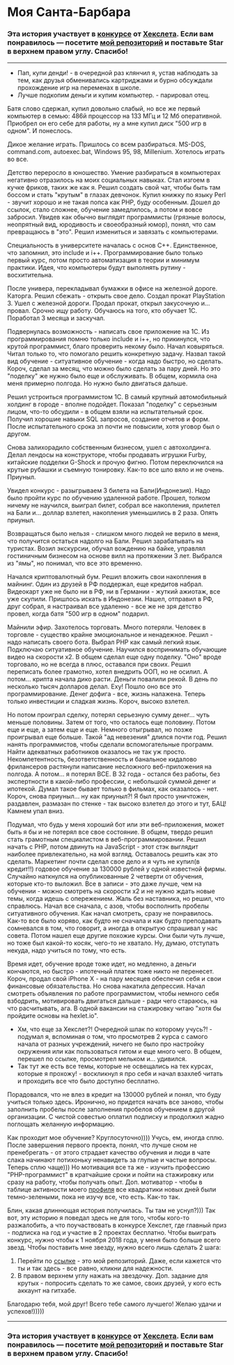 # Моя Санта-Барбара

### Эта история участвует в [конкурсе](http://mystory.hexlet.io/) от [Хекслета](https://ru.hexlet.io/). Если вам понравилось — посетите [мой репозиторий](https://github.com/solncebro/our-stories/new/master/stories/AaronWinnov.md) и поставьте Star в верхнем правом углу. Спасибо!

---

- Пап, купи денди! - в очередной раз клянчил я, устав наблюдать за тем, как друзья обменивались картриджами и бурно обсуждали прохождение игр на переменах в школе.
- Лучше подкопим деньги и купим компьютер. - парировал отец.

Батя слово сдержал, купил довольно слабый, но все же первый компьютер в семью: 486й процессор на 133 МГц и 12 Мб оперативной. Приобрел он его себе для работы, ну а мне купил диск "500 игр в одном". И понеслось.

Дикое желание играть. Пришлось со всем разбираться. MS-DOS, command.com, autoexec.bat, Windows 95, 98, Millenium. Хотелось играть во все.

Детство переросло в юношество. Умение разбираться в компьютерах негативно отразилось на моих социальных навыках. Стал изгоем в кучке фриков, таких же как я. Решил создать свой чат, чтобы быть там боссом и стать "крутым" в глазах девчонок. Купил книжку по языку Perl - звучит хорошо и не такая попса как PHP, буду особенным. Дошел до ссылок, стало сложнее, обучение замедлилось, а потом и вовсе забросил. Увидев как обычно выглядят программисты (грязные волосы, неопрятный вид, юродивость и своеобразный юмор),  понял, что сам превращаюсь в "это". Решил измениться и завязать с компьютерами.

Специальность в университете началась с основ С++. Единственное, что запомнил, это include и i++. Программирование было только первый курс, потом просто автоматизация в теории и минимум практики. Идея, что компьютеры будут выполнять рутину - восхитительна.

После универа, перекладывал бумажки в офисе на железной дороге. Каторга. Решил сбежать - открыть свое дело. Создал прокат PlayStation 3. Ушел с железной дороги. Продал прокат, открыл закусочную и... провал. Срочно ищу работу. Обучаюсь на того, кто обучает 1С. Поработал 3 месяца и заскучал.

Подвернулась возможность - написать свое приложение на 1С. Из программирования помню только include и i++, но прикинулся, что крутой программист, благо проверить некому было. Начал ковыряться. Читал только то, что помогало решить конкретную задачу. Назвал такой вид обучение - ситуативное обучение - когда надо быстро, но сделать. Короч, сделал за месяц, что можно было сделать за пару дней. Но это "поделку" же нужно было еще и обслуживать. В общем, кормила она меня примерно полгода. Но нужно было двигаться дальше.

Решил устроиться программистом 1С. В самый крупный автомобильный холдинг в городе - вполне подойдет. Показал "поделку" с серьезным лицом, что-то обсудили - в общем взяли на испытательный срок. Получил хорошие навыки SQL запросов, создание отчетов и форм. После испытательного срока зп почти не повысили, хотя уговор был о другом.

Снова залихорадило собственным бизнесом, ушел с автохолдинга. Делал лендосы на конструкторе, чтобы продавать игрушки Furby, китайские подделки G-Shock и прочую фигню. Потом переключился на крутые рубашки и съемную тонировку. Как-то все шло вяло и не очень. Приуныл.

Увидел конкурс - разыгрываем 3 билета на Бали(Индонезия). Надо было пройти курс по обучению удаленной работе. Прошел, толком ничему не научился, выиграл билет, собрал все накопления, прилетел на Бали и... доллар взлетел, накопления уменьшились в 2 раза. Опять приуныл.

Возвращаться было нельзя - слишком много людей не верило в меня, что получится остаться надолго на Бали. Решил зарабатывать на туристах. Возил экскурсии, обучал вождению на байке, управлял гостиничным бизнесом на основе вилл на протяжении 3 лет. Выбрался из "ямы", но понимал, что все это временно.

Начался криптовалютный бум. Решил вложить свои накопления в майнинг. Один из друзей в РФ поддержал, еще кредитов набрал. Видеокарт уже не было ни в РФ, ни в Германии - жуткий ажиотаж, все уже скупили. Пришлось искать в Индонезии. Нашел, отправил в РФ, друг собрал, я настраивал все удаленно - все же не зря детство провел, когда батя "500 игр в одном" подарил.

Майнили эфир. Захотелось торговать. Много потеряли. Человек в торговле - существо крайне эмоциональное и ненадежное. Решил - надо написать своего бота. Выбрал PHP как самый легкий язык. Подключаю ситуативное обучение. Научился воспринимать обучающие видео на скорости х2. В общем сделал еще одну поделку. "Оно" вроде торговало, но не всегда в плюс, оставался при своих. Решил переписать более грамотно, хотел внедрить ООП, но не осилил. А потом... крипта начала дико расти. Деньги повалили рекой. В день по несколько тысяч долларов делал. Еху! Пошло оно все это программирование. Денег дофига - все, жизнь налажена. Теперь только инвестиции и сладкая жизнь. Короч, высоко взлетел.

Но потом проиграл сделку, потерял серьезную сумму денег... чуть меньше половины. Затем от того, что осталось еще половину. Потом еще и еще, а затем еще и еще. Немного отыгрывал, но позже проигрывал еще больше. Такой "ад невезения" длился почти год. Решил нанять программистов, чтобы сделали вспомогательные программ. Найти адекватных работников оказалось не так уж просто. Некомпетентность, безответственность и банальное кидалово фрилансеров растянули написание несложного веб-приложения на полгода. А потом... я потерял ВСЕ. В 32 года - остался без работы, без экспертности в какой-либо профессии, с небольшой суммой денег и ипотекой. Думал такое бывает только в фильмах, как оказалось - нет. Короч, снова приуныл... ну как приуныл?! Я был просто уничтожен, раздавлен, размазан по стенке - так высоко взлетел до этого и тут, БАЦ! Камнем упал вниз.

Подумал, что будь у меня хороший бот или эти веб-приложения, может быть я бы и не потерял все свое состояние. В общем, твердо решил стать грамотным специалистом в веб-программировании. Решил начать с PHP, потом двинуть на JavaScript - этот стэк выглядит наиболее привлекательно, на мой взгляд. Оставалось решить как это сделать. Маркетинг почти сделал свое дело и я чуть не купил(в кредит!!) годовое обучение за 130000 рублей у одной известной фирмы. Случайно наткнулся на опубликованные 2 четверти от обучения, которые кто-то выложил. Все в записи - это даже лучше, чем на обучении - можно смотреть на скорости х2 и не нужно ждать новые темы, когда идешь с опережением. Жаль без наставника, но решил, что справлюсь. Начал все сначала, с азов, чтобы восполнить пробелы ситуативного обучения. Как начал смотреть, сразу не понравилось. Как-то все было коряво, как будто не сначала и как будто преподавать сомневался в том, что говорит, а иногда в открытую спрашивал у нас совета. Потом нашел еще другие похожие курсы. Они были чуть лучше, но тоже был какой-то косяк, чего-то не хватало. Ну, думаю, отступать некуда, надо учиться по тому, что есть.

Время идет, обучение вроде тоже идет, но медленно, а деньги кончаются, но быстро - ипотечный платеж тоже никто не перенесет. Короч, продал свой iPhone X - на пару месяцев обеспечил себя и свои финансовые обязательства. Но снова накатила депрессия. Начал смотреть объявления по работе программистом, чтобы немного себя взбодрить, мотивировать двигаться дальше - ради чего стараюсь, на что расчитывать, ага. В одной вакансии на стажировку читаю "хотя бы пройдите основы на hexlet.io".


- Хм, что еще за Хекслет?! Очередной шлак по которому учусь?! - подумал я, вспоминая о том, что просмотрев 2 курса с самого начала от разных учреждений, ничего не было про настройку окружения или как пользоваться гитом и еще много чего. В общем, перешел по ссылке, просмотрел мельком и... удивился.
- Так тут же есть все темы, которые не освещались на тех курсах, которые я прохожу! - воскликнул я про себя и начал взахлеб читать и проходить все что было доступно бесплатно.

Порадовался, что не влез в кредит на 130000 рублей и понял, что буду учиться только здесь. Иронично, но придется начать все заново, чтобы заполнить пробелы после заполнения пробелов обучением в другой организации. С чистой совестью оплатил подписку и продолжил жадно поглощать желанную информацию.

Как проходит мое обучение? Круглосуточно)))) Учусь, ем, иногда сплю. После завершения первого проекта, понял, что лучше сном не пренебрегать - от этого страдает качество обучения и люди в чате слака начинают потихоньку ненавидеть за глупые и частые вопросы. Теперь сплю чаще))) Но мотивация все та же - изучить профессию "PHP-программист" в кратчайшие сроки и пойти на стажировку или сразу на работу, чтобы получать опыт. Доп. мотиватор - чтобы в таблице активности моего [профиля](https://ru.hexlet.io/u/solncebro) все квадратики новых дней были темно-зелеными, пока не изучу все, что есть.  Как-то так.


Блин, какая длиннющая история получилась. Ты там не уснул?))) Так вот, эту историю я поведал здесь не для того, чтобы кого-то разжалобить, а что поучаствовать в конкурсе Хекслет, где главный приз - подписка на год и участие в 2 проектах бесплатно. Чтобы выиграть конкурс, нужно чтобы к 1 ноября 2018 года, у меня было больше всего звезд. Чтобы поставить мне звезду, нужно всего лишь сделать 2 шага:
1. Перейти по [ссылке](https://github.com/solncebro/our-stories/new/master/stories/AaronWinnov.md) - это мой репозиторий. Даже, если кажется что ты и так здесь - все равно, кликни для надежности.
2. В правом верхнем углу нажать на звездочку.
Доп. задание для крутых - попросить сделать то же самое, своих друзей, у кого есть аккаунт на гитхабе.

Благодарю тебя, мой друг! Всего тебе самого лучшего! Желаю удачи и успехов!)))))

---

### Эта история участвует в [конкурсе](http://mystory.hexlet.io/) от [Хекслета](https://ru.hexlet.io/). Если вам понравилось — посетите [мой репозиторий](https://github.com/solncebro/our-stories/new/master/stories/AaronWinnov.md) и поставьте Star в верхнем правом углу. Спасибо!
